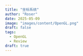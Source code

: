 ```yaml
---
title: "坐标系统"
author: "Roser"
date: 2025-05-09
image: "images/content/OpenGL.png"
draft: false
tags:
  - OpenGL
  - Review
draft: true
---
```

